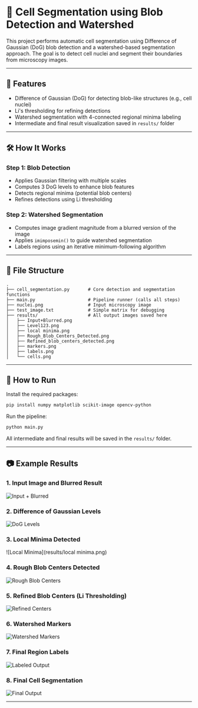 # 🧬 Cell Segmentation using Blob Detection and Watershed

This project performs automatic cell segmentation using Difference of Gaussian (DoG) blob detection and a watershed-based segmentation approach. The goal is to detect cell nuclei and segment their boundaries from microscopy images.

---

## 📌 Features

- Difference of Gaussian (DoG) for detecting blob-like structures (e.g., cell nuclei)
- Li's thresholding for refining detections
- Watershed segmentation with 4-connected regional minima labeling
- Intermediate and final result visualization saved in `results/` folder

---

## 🛠 How It Works

### Step 1: Blob Detection
- Applies Gaussian filtering with multiple scales
- Computes 3 DoG levels to enhance blob features
- Detects regional minima (potential blob centers)
- Refines detections using Li thresholding

### Step 2: Watershed Segmentation
- Computes image gradient magnitude from a blurred version of the image
- Applies `imimposemin()` to guide watershed segmentation
- Labels regions using an iterative minimum-following algorithm

---

## 📁 File Structure

```
.
├── cell_segmentation.py       # Core detection and segmentation functions
├── main.py                    # Pipeline runner (calls all steps)
├── nuclei.png                 # Input microscopy image
├── test_image.txt             # Simple matrix for debugging
├── results/                   # All output images saved here
│   ├── Input+Blurred.png
│   ├── Level123.png
│   ├── local minima.png
│   ├── Rough_Blob_Centers_Detected.png
│   ├── Refined_blob_centers_detected.png
│   ├── markers.png
│   ├── labels.png
│   └── cells.png
```

---

## 🚀 How to Run

Install the required packages:

```bash
pip install numpy matplotlib scikit-image opencv-python
```

Run the pipeline:

```bash
python main.py
```

All intermediate and final results will be saved in the `results/` folder.

---

## 📷 Example Results

### 1. Input Image and Blurred Result  
![Input + Blurred](results/Input+Blurred.png)

### 2. Difference of Gaussian Levels  
![DoG Levels](results/Level123.png)

### 3. Local Minima Detected  
![Local Minima](results/local minima.png)

### 4. Rough Blob Centers Detected  
![Rough Blob Centers](results/Rough_Blob_Centers_Detected.png)

### 5. Refined Blob Centers (Li Thresholding)  
![Refined Centers](results/Refined_blob_centers_detected.png)

### 6. Watershed Markers  
![Watershed Markers](results/markers.png)

### 7. Final Region Labels  
![Labeled Output](results/labels.png)

### 8. Final Cell Segmentation  
![Final Output](results/cells.png)

---

